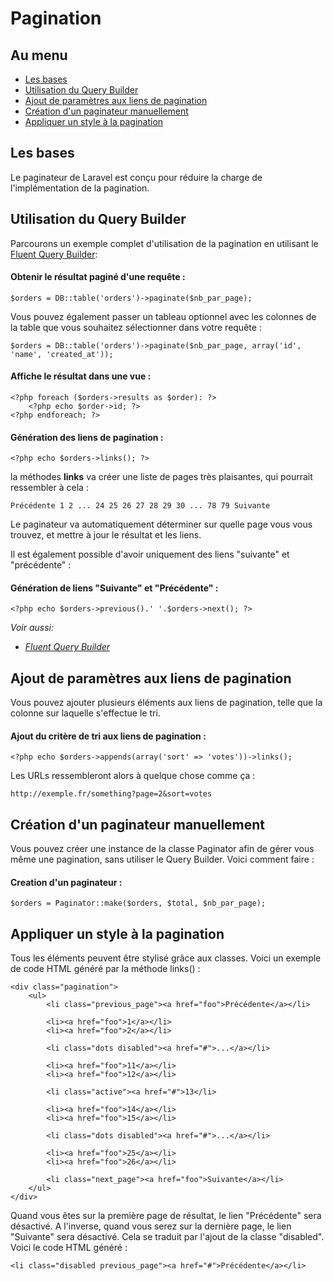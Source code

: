 # Pagination

## Au menu

- [Les bases](#the-basics)
- [Utilisation du Query Builder](#using-the-query-builder)
- [Ajout de paramètres aux liens de pagination](#appending-to-pagination-links)
- [Création d'un paginateur manuellement](#creating-paginators-manually)
- [Appliquer un style à la pagination](#pagination-styling)

<a name="the-basics"></a>
## Les bases

Le paginateur de Laravel est conçu pour réduire la charge de l'implémentation de la pagination.

<a name="using-the-query-builder"></a>
## Utilisation du Query Builder

Parcourons un exemple complet d'utilisation de la pagination en utilisant le [Fluent Query Builder](/docs/v3/doc/database/fluent):

#### Obtenir le résultat paginé d'une requête :

    $orders = DB::table('orders')->paginate($nb_par_page);

Vous pouvez également passer un tableau optionnel avec les colonnes de la table que vous souhaitez sélectionner dans votre requête :

    $orders = DB::table('orders')->paginate($nb_par_page, array('id', 'name', 'created_at'));

#### Affiche le résultat dans une vue :

    <?php foreach ($orders->results as $order): ?>
        <?php echo $order->id; ?>
    <?php endforeach; ?>

#### Génération des liens de pagination :

    <?php echo $orders->links(); ?>

la méthodes **links** va créer une liste de pages très plaisantes, qui pourrait ressembler à cela :

    Précédente 1 2 ... 24 25 26 27 28 29 30 ... 78 79 Suivante

Le paginateur va automatiquement déterminer sur quelle page vous vous trouvez, et mettre à jour le résultat et les liens.

Il est également possible d'avoir uniquement des liens "suivante" et "précédente" :

#### Génération de liens "Suivante" et "Précédente" :

    <?php echo $orders->previous().' '.$orders->next(); ?>

*Voir aussi:*

- *[Fluent Query Builder](/docs/v3/doc/database/fluent)*

<a name="appending-to-pagination-links"></a>
## Ajout de paramètres aux liens de pagination

Vous pouvez ajouter plusieurs éléments aux liens de pagination, telle que la colonne sur laquelle s'effectue le tri.

#### Ajout du critère de tri aux liens de pagination :

    <?php echo $orders->appends(array('sort' => 'votes'))->links();

Les URLs ressembleront alors à quelque chose comme ça :

    http://exemple.fr/something?page=2&sort=votes

<a name="creating-paginators-manually"></a>
## Création d'un paginateur manuellement

Vous pouvez créer une instance de la classe Paginator afin de gérer vous même une pagination, sans utiliser le Query Builder. Voici comment faire :

#### Creation d'un paginateur :

    $orders = Paginator::make($orders, $total, $nb_par_page);

<a name="pagination-styling"></a>
## Appliquer un style à la pagination

Tous les éléments peuvent être stylisé grâce aux classes. Voici un exemple de code HTML généré par la méthode links() :

    <div class="pagination">
        <ul>
            <li class="previous_page"><a href="foo">Précédente</a></li>

            <li><a href="foo">1</a></li>
            <li><a href="foo">2</a></li>

            <li class="dots disabled"><a href="#">...</a></li>

            <li><a href="foo">11</a></li>
            <li><a href="foo">12</a></li>

            <li class="active"><a href="#">13</li>

            <li><a href="foo">14</a></li>
            <li><a href="foo">15</a></li>

            <li class="dots disabled"><a href="#">...</a></li>

            <li><a href="foo">25</a></li>
            <li><a href="foo">26</a></li>

            <li class="next_page"><a href="foo">Suivante</a></li>
        </ul>
    </div>

Quand vous êtes sur la première page de résultat, le lien "Précédente" sera désactivé. A l'inverse, quand vous serez sur la dernière page, le lien "Suivante" sera désactivé. Cela se traduit par l'ajout de la classe "disabled". Voici le code HTML généré :

    <li class="disabled previous_page"><a href="#">Précédente</a></li>
